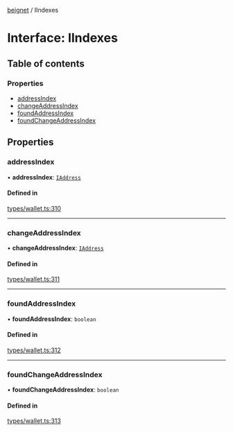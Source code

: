 [beignet](../README.md) / IIndexes

# Interface: IIndexes

## Table of contents

### Properties

- [addressIndex](IIndexes.md#addressindex)
- [changeAddressIndex](IIndexes.md#changeaddressindex)
- [foundAddressIndex](IIndexes.md#foundaddressindex)
- [foundChangeAddressIndex](IIndexes.md#foundchangeaddressindex)

## Properties

### addressIndex

• **addressIndex**: [`IAddress`](IAddress.md)

#### Defined in

[types/wallet.ts:310](https://github.com/synonymdev/beignet/blob/05d5011/src/types/wallet.ts#L310)

___

### changeAddressIndex

• **changeAddressIndex**: [`IAddress`](IAddress.md)

#### Defined in

[types/wallet.ts:311](https://github.com/synonymdev/beignet/blob/05d5011/src/types/wallet.ts#L311)

___

### foundAddressIndex

• **foundAddressIndex**: `boolean`

#### Defined in

[types/wallet.ts:312](https://github.com/synonymdev/beignet/blob/05d5011/src/types/wallet.ts#L312)

___

### foundChangeAddressIndex

• **foundChangeAddressIndex**: `boolean`

#### Defined in

[types/wallet.ts:313](https://github.com/synonymdev/beignet/blob/05d5011/src/types/wallet.ts#L313)
